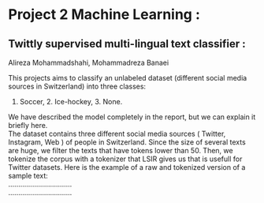 # Project 2 Machine Learning :
## Twittly supervised multi-lingual text classifier :
Alireza Mohammadshahi, Mohammadreza Banaei  

This projects aims to classify an unlabeled dataset (different social media sources in Switzerland) into three classes: 
1. Soccer, 2. Ice-hockey, 3. None.  

We have described the model completely in the report, but we can explain it briefly here.  
The dataset contains three different social media sources ( Twitter, Instagram, Web ) of people in Switzerland. Since the size of several texts are huge, we filter the texts that have tokens lower than 50. Then, we tokenize the corpus with a tokenizer that LSIR gives us that is usefull for Twitter datasets. Here is the example of a raw and tokenized version of a sample text:  
 ................................  
 ................................  
 
 
